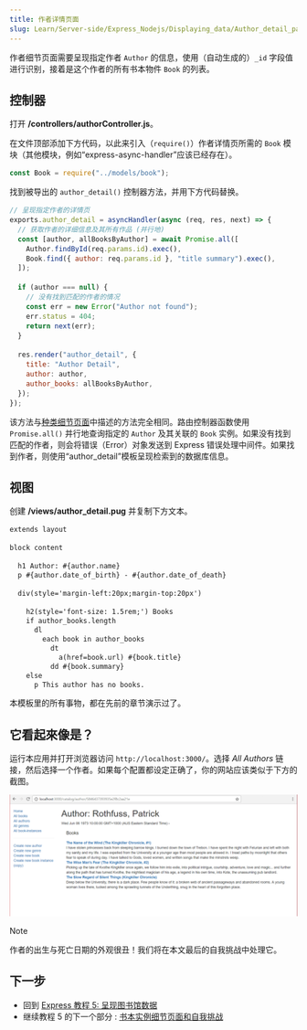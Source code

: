 ```yaml
---
title: 作者详情页面
slug: Learn/Server-side/Express_Nodejs/Displaying_data/Author_detail_page
---
```


作者细节页面需要呈现指定作者 `Author` 的信息，使用（自动生成的）`_id` 字段值进行识别，接着是这个作者的所有书本物件 `Book` 的列表。

## 控制器

打开 **/controllers/authorController.js**。

在文件顶部添加下方代码，以此来引入（`require()`）作者详情页所需的 `Book` 模块（其他模块，例如“express-async-handler”应该已经存在）。

```js
const Book = require("../models/book");
```

找到被导出的 `author_detail()` 控制器方法，并用下方代码替换。

```js
// 呈现指定作者的详情页
exports.author_detail = asyncHandler(async (req, res, next) => {
  // 获取作者的详细信息及其所有作品 (并行地)
  const [author, allBooksByAuthor] = await Promise.all([
    Author.findById(req.params.id).exec(),
    Book.find({ author: req.params.id }, "title summary").exec(),
  ]);

  if (author === null) {
    // 没有找到匹配的作者的情况
    const err = new Error("Author not found");
    err.status = 404;
    return next(err);
  }

  res.render("author_detail", {
    title: "Author Detail",
    author: author,
    author_books: allBooksByAuthor,
  });
});
```

该方法与[种类细节页面](/zh-CN/docs/Learn/Server-side/Express_Nodejs/Displaying_data/Genre_detail_page)中描述的方法完全相同。路由控制器函数使用 `Promise.all()` 并行地查询指定的 `Author` 及其关联的 `Book` 实例。如果没有找到匹配的作者，则会将错误（Error）对象发送到 Express 错误处理中间件。如果找到作者，则使用“author_detail”模板呈现检索到的数据库信息。

## 视图

创建 **/views/author_detail.pug** 并复制下方文本。

```pug
extends layout

block content

  h1 Author: #{author.name}
  p #{author.date_of_birth} - #{author.date_of_death}

  div(style='margin-left:20px;margin-top:20px')

    h2(style='font-size: 1.5rem;') Books
    if author_books.length
      dl
        each book in author_books
          dt
            a(href=book.url) #{book.title}
          dd #{book.summary}
    else
      p This author has no books.
```

本模板里的所有事物，都在先前的章节演示过了。

## 它看起來像是？

运行本应用并打开浏览器访问 `http://localhost:3000/`。选择 _All Authors_ 链接，然后选择一个作者。如果每个配置都设定正确了，你的网站应该类似于下方的截图。

![作者详情页面 - Express 本地图书馆网站](locallibary_express_author_detail.png)

> [!NOTE]
> 作者的出生与死亡日期的外观很丑！我们将在本文最后的自我挑战中处理它。

## 下一步

- 回到 [Express 教程 5: 呈现图书馆数据](/zh-CN/docs/Learn/Server-side/Express_Nodejs/Displaying_data)
- 继续教程 5 的下一个部分 : [书本实例细节页面和自我挑战](/zh-CN/docs/Learn/Server-side/Express_Nodejs/Displaying_data/BookInstance_detail_page_and_challenge)
